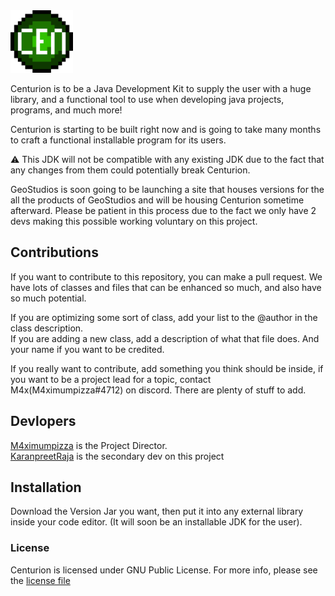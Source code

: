 <img src="assets/Centurion.png" width="100">
<br />

Centurion is to be a Java Development Kit to supply the user with a huge library, and a functional tool
to use when developing java projects, programs, and much more!

Centurion is starting to be built right now and is going to take many months to craft a functional installable 
program for its users.

:warning: This JDK will not be compatible with any existing JDK due to the fact that any changes from them could
potentially break Centurion.

GeoStudios is soon going to be launching a site that houses versions for the all the products of GeoStudios and 
will be housing Centurion sometime afterward. Please be patient in this process due to the fact we only have 2 
devs making this possible working voluntary on this project.

## Contributions

If you want to contribute to this repository, you can make a pull request. We have lots of classes and files
that can be enhanced so much, and also have so much potential. 

If you are optimizing some sort of class, add your list to the @author in the class description. <br>
If you are adding a new class, add a description of what that file does. And your name if you 
want to be credited. <br>

If you really want to contribute, add something you think should be inside, if you want to be a project 
lead for a topic, contact M4x(M4ximumpizza#4712) on discord. There are plenty of stuff to add.

## Devlopers

[M4ximumpizza](https://github.com/M4ximumPizza) is the Project Director. </br>
[KaranpreetRaja](https://github.com/KaranpreetRaja) is the secondary dev on this project

## Installation

Download the Version Jar you want, then put it into any external library inside your code editor. (It will
soon be an installable JDK for the user).

### License

Centurion is licensed under GNU Public License. For more info, please see the [license file](https://github.com/GeoStudios/Centurion/blob/main/License.rtf)